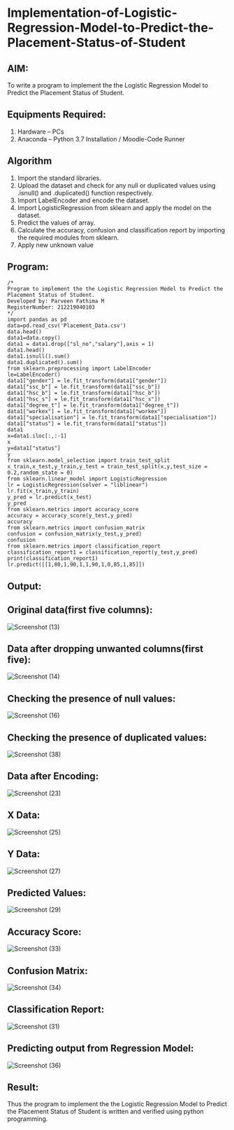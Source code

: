 # Implementation-of-Logistic-Regression-Model-to-Predict-the-Placement-Status-of-Student

## AIM:
To write a program to implement the the Logistic Regression Model to Predict the Placement Status of Student.

## Equipments Required:
1. Hardware – PCs
2. Anaconda – Python 3.7 Installation / Moodle-Code Runner

## Algorithm
1. Import the standard libraries.
2. Upload the dataset and check for any null or duplicated values using .isnull() and .duplicated() function respectively.
3. Import LabelEncoder and encode the dataset.
4. Import LogisticRegression from sklearn and apply the model on the dataset.
5. Predict the values of array.
6. Calculate the accuracy, confusion and classification report by importing the required modules from sklearn.
7. Apply new unknown value
## Program:
```
/*
Program to implement the the Logistic Regression Model to Predict the Placement Status of Student.
Developed by: Parveen Fathima M 
RegisterNumber: 212219040103  
*/
import pandas as pd
data=pd.read_csv('Placement_Data.csv')
data.head()
data1=data.copy()
data1 = data1.drop(["sl_no","salary"],axis = 1)
data1.head()
data1.isnull().sum()
data1.duplicated().sum()
from sklearn.preprocessing import LabelEncoder
le=LabelEncoder()
data1["gender"] = le.fit_transform(data1["gender"])
data1["ssc_b"] = le.fit_transform(data1["ssc_b"])
data1["hsc_b"] = le.fit_transform(data1["hsc_b"])
data1["hsc_s"] = le.fit_transform(data1["hsc_s"])
data1["degree_t"] = le.fit_transform(data1["degree_t"])
data1["workex"] = le.fit_transform(data1["workex"])
data1["specialisation"] = le.fit_transform(data1["specialisation"])
data1["status"] = le.fit_transform(data1["status"])
data1
x=data1.iloc[:,:-1]
x
y=data1["status"]
y
from sklearn.model_selection import train_test_split
x_train,x_test,y_train,y_test = train_test_split(x,y,test_size = 0.2,random_state = 0)
from sklearn.linear_model import LogisticRegression
lr = LogisticRegression(solver = "liblinear") 
lr.fit(x_train,y_train)
y_pred = lr.predict(x_test)
y_pred
from sklearn.metrics import accuracy_score
accuracy = accuracy_score(y_test,y_pred)
accuracy
from sklearn.metrics import confusion_matrix
confusion = confusion_matrix(y_test,y_pred)
confusion
from sklearn.metrics import classification_report
classification_report1 = classification_report(y_test,y_pred)
print(classification_report1)
lr.predict([[1,80,1,90,1,1,90,1,0,85,1,85]])
```

## Output:
## Original data(first five columns):
![Screenshot (13)](https://user-images.githubusercontent.com/87666371/174466991-5f0c9874-9dd3-49c4-99a1-af8dd01297f4.png)

## Data after dropping unwanted columns(first five):
![Screenshot (14)](https://user-images.githubusercontent.com/87666371/174467010-8ba28cda-d4d2-4034-9544-e1c4f55ec8de.png)

## Checking the presence of null values:
![Screenshot (16)](https://user-images.githubusercontent.com/87666371/174467031-37d4b3a5-6925-48d2-9861-815a9946cdca.png)

## Checking the presence of duplicated values:
![Screenshot (38)](https://user-images.githubusercontent.com/87666371/174467628-9ed278e5-8d5e-41a1-b0d1-d18287904034.png)

## Data after Encoding:
![Screenshot (23)](https://user-images.githubusercontent.com/87666371/174467085-722dd946-8929-45fa-b932-a3b6b10acc58.png)

## X Data:
![Screenshot (25)](https://user-images.githubusercontent.com/87666371/174467105-e9ccfe2f-d22f-4875-9b1e-33ed8530cbc4.png)

## Y Data:
![Screenshot (27)](https://user-images.githubusercontent.com/87666371/174467134-263c4c8e-4ae0-48d2-8e9a-37abc254e1fb.png)

## Predicted Values:
![Screenshot (29)](https://user-images.githubusercontent.com/87666371/174467242-11d0755d-3df7-4c91-853b-405fbe6be2e8.png)

## Accuracy Score:
![Screenshot (33)](https://user-images.githubusercontent.com/87666371/174467383-25f203db-f99c-452f-95d9-7856df71d398.png)

## Confusion Matrix:
![Screenshot (34)](https://user-images.githubusercontent.com/87666371/174467412-70563b86-c118-43d0-ad00-e03d7c6f2291.png)
 
## Classification Report:
![Screenshot (31)](https://user-images.githubusercontent.com/87666371/174467314-07e0e6d4-7d99-4750-a8e5-a07bb8b62409.png)
 
## Predicting output from Regression Model:
![Screenshot (36)](https://user-images.githubusercontent.com/87666371/174467446-4c547a6c-4aa1-46ff-a9cb-711ba12d02f5.png)

## Result:
Thus the program to implement the the Logistic Regression Model to Predict the Placement Status of Student is written and verified using python programming.

